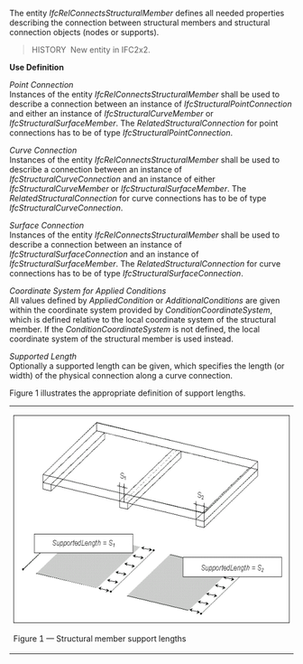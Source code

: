 The entity _IfcRelConnectsStructuralMember_ defines all needed properties describing the connection between structural members and structural connection objects (nodes or supports).

> HISTORY&nbsp; New entity in IFC2x2.

**Use Definition**

_Point Connection_  
Instances of the entity _IfcRelConnectsStructuralMember_ shall be used to describe a connection between an instance of _IfcStructuralPointConnection_ and either an instance of _IfcStructuralCurveMember_ or _IfcStructuralSurfaceMember_. The _RelatedStructuralConnection_ for point connections has to be of type _IfcStructuralPointConnection_.

_Curve Connection_  
Instances of the entity _IfcRelConnectsStructuralMember_ shall be used to describe a connection between an instance of _IfcStructuralCurveConnection_ and an instance of either _IfcStructuralCurveMember_ or _IfcStructuralSurfaceMember_. The _RelatedStructuralConnection_ for curve connections has to be of type _IfcStructuralCurveConnection_.

_Surface Connection_  
Instances of the entity _IfcRelConnectsStructuralMember_ shall be used to describe a connection between an instance of _IfcStructuralSurfaceConnection_ and an instance of _IfcStructuralSurfaceMember_. The _RelatedStructuralConnection_ for curve connections has to be of type _IfcStructuralSurfaceConnection_.

_Coordinate System for Applied Conditions_  
All values defined by _AppliedCondition_ or _AdditionalConditions_ are given within the coordinate system provided by _ConditionCoordinateSystem_, which is defined relative to the local coordinate system of the structural member. If the _ConditionCoordinateSystem_ is not defined, the local coordinate system of the structural member is used instead.

_Supported Length_  
Optionally a supported length can be given, which specifies the length (or width) of the physical connection along a curve connection.

Figure 1 illustrates the appropriate definition of support lengths.

<table border="0" cellpadding="2" cellspacing="0">
  <tr>
    <td>
      <p><img src="../../../../../../figures/ifcrelconnectsstructuralmember-fig1.gif" alt="supported length" style="border: 0px solid ; width: 600px; height: 368px;" align="left"></p>
    </td>
  </tr>
  <tr>
    <td>
      <p class="figure">Figure 1 &mdash; Structural member support lengths</p>
    </td>
  </tr>
</table>